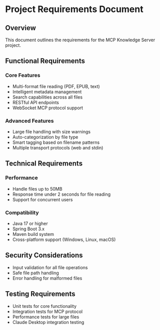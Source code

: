# Project Requirements Document

## Overview
This document outlines the requirements for the MCP Knowledge Server project.

## Functional Requirements

### Core Features
- Multi-format file reading (PDF, EPUB, text)
- Intelligent metadata management
- Search capabilities across all files
- RESTful API endpoints
- WebSocket MCP protocol support

### Advanced Features
- Large file handling with size warnings
- Auto-categorization by file type
- Smart tagging based on filename patterns
- Multiple transport protocols (web and stdin)

## Technical Requirements

### Performance
- Handle files up to 50MB
- Response time under 2 seconds for file reading
- Support for concurrent users

### Compatibility
- Java 17 or higher
- Spring Boot 3.x
- Maven build system
- Cross-platform support (Windows, Linux, macOS)

## Security Considerations
- Input validation for all file operations
- Safe file path handling
- Error handling for malformed files

## Testing Requirements
- Unit tests for core functionality
- Integration tests for MCP protocol
- Performance tests for large files
- Claude Desktop integration testing
